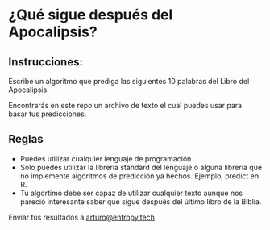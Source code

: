 # ¿Qué sigue después del Apocalipsis?

## Instrucciones:
Escribe un algoritmo que prediga las siguientes 10 palabras del Libro del Apocalipsis.

Encontrarás en este repo un archivo de texto el cual puedes usar para basar tus predicciones.

## Reglas
+ Puedes utilizar cualquier lenguaje de programación
+ Solo puedes utilizar la librería standard del lenguaje o alguna librería que no implemente algoritmos de predicción ya hechos. Ejemplo, predict en R.
+ Tu algortimo debe ser capaz de utilizar cualquier texto aunque nos pareció interesante saber que sigue después del último libro de la Biblia.

Enviar tus resultados a arturo@entropy.tech
